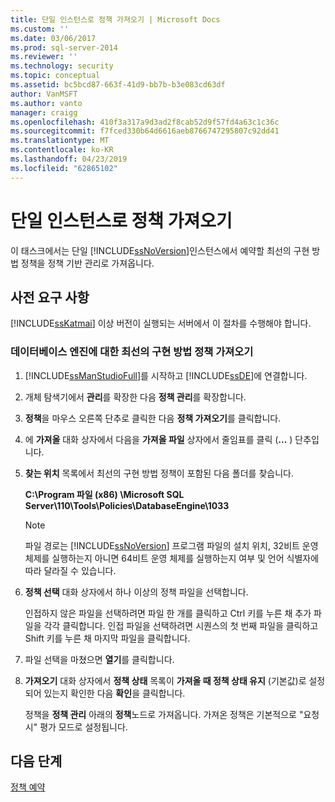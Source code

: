 ```yaml
---
title: 단일 인스턴스로 정책 가져오기 | Microsoft Docs
ms.custom: ''
ms.date: 03/06/2017
ms.prod: sql-server-2014
ms.reviewer: ''
ms.technology: security
ms.topic: conceptual
ms.assetid: bc5bcd87-663f-41d9-bb7b-b3e083cd63df
author: VanMSFT
ms.author: vanto
manager: craigg
ms.openlocfilehash: 410f3a317a9d3ad2f8cab52d9f57fd4a63c1c36c
ms.sourcegitcommit: f7fced330b64d6616aeb8766747295807c92dd41
ms.translationtype: MT
ms.contentlocale: ko-KR
ms.lasthandoff: 04/23/2019
ms.locfileid: "62865102"
---
```

# <a name="import-the-policies-to-a-single-instance"></a>단일 인스턴스로 정책 가져오기
  이 태스크에서는 단일 [!INCLUDE[ssNoVersion](../includes/ssnoversion-md.md)]인스턴스에서 예약할 최선의 구현 방법 정책을 정책 기반 관리로 가져옵니다.  
  
## <a name="prerequisites"></a>사전 요구 사항  
 [!INCLUDE[ssKatmai](../includes/sskatmai-md.md)] 이상 버전이 실행되는 서버에서 이 절차를 수행해야 합니다.  
  
### <a name="import-the-best-practices-policies-for-the-database-engine"></a>데이터베이스 엔진에 대한 최선의 구현 방법 정책 가져오기  
  
1.  [!INCLUDE[ssManStudioFull](../includes/ssmanstudiofull-md.md)]를 시작하고 [!INCLUDE[ssDE](../includes/ssde-md.md)]에 연결합니다.  
  
2.  개체 탐색기에서 **관리**를 확장한 다음 **정책 관리**를 확장합니다.  
  
3.  **정책**을 마우스 오른쪽 단추로 클릭한 다음 **정책 가져오기**를 클릭합니다.  
  
4.  에 **가져올** 대화 상자에서 다음을 **가져올 파일** 상자에서 줄임표를 클릭 (**...** ) 단추입니다.  
  
5.  **찾는 위치** 목록에서 최선의 구현 방법 정책이 포함된 다음 폴더를 찾습니다.  
  
     **C:\Program 파일 (x86) \Microsoft SQL Server\110\Tools\Policies\DatabaseEngine\1033**  
  
    > [!NOTE]  
    >  파일 경로는 [!INCLUDE[ssNoVersion](../includes/ssnoversion-md.md)] 프로그램 파일의 설치 위치, 32비트 운영 체제를 실행하는지 아니면 64비트 운영 체제를 실행하는지 여부 및 언어 식별자에 따라 달라질 수 있습니다.  
  
6.  **정책 선택** 대화 상자에서 하나 이상의 정책 파일을 선택합니다.  
  
     인접하지 않은 파일을 선택하려면 파일 한 개를 클릭하고 Ctrl 키를 누른 채 추가 파일을 각각 클릭합니다. 인접 파일을 선택하려면 시퀀스의 첫 번째 파일을 클릭하고 Shift 키를 누른 채 마지막 파일을 클릭합니다.  
  
7.  파일 선택을 마쳤으면 **열기**를 클릭합니다.  
  
8.  **가져오기** 대화 상자에서 **정책 상태** 목록이 **가져올 때 정책 상태 유지** (기본값)로 설정되어 있는지 확인한 다음 **확인**을 클릭합니다.  
  
     정책을 **정책 관리** 아래의 **정책**노드로 가져옵니다. 가져온 정책은 기본적으로 "요청 시" 평가 모드로 설정됩니다.  
  
## <a name="next-steps"></a>다음 단계  
 [정책 예약](../../2014/tutorials/schedule-the-policies.md)  
  
  
